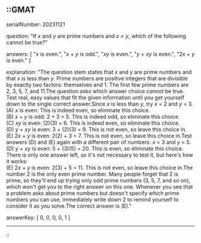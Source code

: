 ::GMAT
---


serialNumber: 20231121

question: "If <i>x</i> and <i>y</i> are prime numbers and <i>x</i> &lt; <i>y</i>, which of the following cannot be true?"

answers: [
  "<i>x</i> is even.",
  "<i>x</i> + <i>y</i> is odd.",
  "<i>xy</i> is even.",
  "<i>y</i> + <i>xy</i> is even.",
  "2<i>x</i> + <i>y</i> is even."
]

explanation: "The question stem states that <i>x</i> and <i>y</i> are prime numbers and that <i>x</i> is less than <i>y</i>. Prime numbers are positive integers that are divisible by exactly two factors: themselves and 1. The first few prime numbers are 2, 3, 5, 7, and 11.The question asks which answer choice <i>cannot</i> be true. Test real, easy values that fit the given information until you get yourself down to the single correct answer.Since <i>x</i> is less than <i>y</i>, try <i>x</i> = 2 and <i>y</i> = 3. <br>(A) <i>x</i> is even: This is indeed even, so eliminate this choice.<br>(B) <i>x</i> + <i>y</i> is odd: 2 + 3 = 5. This is indeed odd, so eliminate this choice.<br>(C) <i>xy</i> is even: (2)(3) = 6. This is indeed even, so eliminate this choice.<br>(D) <i>y</i> + <i>xy</i> is even: 3 + (2)(3) = 9. This is not even, so leave this choice in.<br>(E) 2<i>x</i> + <i>y</i> is even: 2(2) + 3 = 7. This is not even, so leave this choice in.Test answers (D) and (E) again with a different pair of numbers: <i>x</i> = 3 and <i>y</i> = 5.<br>(D) <i>y</i> + <i>xy</i> is even: 5 + (3)(5) = 20. This is even, so eliminate this choice.<br>There is only one answer left, so it's not necessary to test it, but here's how it works:<br>(E) 2<i>x</i> + <i>y</i> is even: 2(3) + 5 = 11. This is not even, so leave this choice in.The number 2 is the only even prime number. Many people forget that 2 is prime, so they'll end up trying only odd prime numbers (3, 5, 7, and so on), which won't get you to the right answer on this one. Whenever you see that a problem asks about prime numbers but doesn't specify which prime numbers you can use, immediately write down 2 to remind yourself to consider it as you solve.The correct answer is (E)."

answerKey: [
  0, 
  0, 
  0, 
  0, 
  1
]



---
::